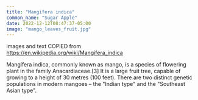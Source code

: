 ```yaml
---
title: "Mangifera indica"
common_name: "Sugar Apple"
date: 2022-12-12T08:47:37-05:00
image: "mango_leaves_fruit.jpg"
---
```


images and text COPIED from https://en.wikipedia.org/wiki/Mangifera_indica

Mangifera indica, commonly known as mango, is a species of flowering plant in the family Anacardiaceae.[3] It is a large fruit tree, capable of growing to a height of 30 metres (100 feet). There are two distinct genetic populations in modern mangoes – the "Indian type" and the "Southeast Asian type".